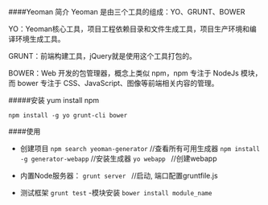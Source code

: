 ####Yeoman 简介
Yeoman 是由三个工具的组成：YO、GRUNT、BOWER

YO：Yeoman核心工具，项目工程依赖目录和文件生成工具，项目生产环境和编译环境生成工具。

GRUNT：前端构建工具，jQuery就是使用这个工具打包的。

BOWER：Web 开发的包管理器，概念上类似 npm，npm 专注于 NodeJs 模块，而 bower 专注于 CSS、JavaScript、图像等前端相关内容的管理。

#####安装
    yum install npm
    
    npm install -g yo grunt-cli bower

####使用
- 创建项目
`npm search yeoman-generator` //查看所有可用生成器
`npm install -g generator-webapp`  //安装生成器
`yo webapp ` //创建webapp

- 内置Node服务器：
`grunt server ` //启动, 端口配置gruntfile.js

- 测试框架
  `grunt test`
-模块安装
  `bower install module_name`
